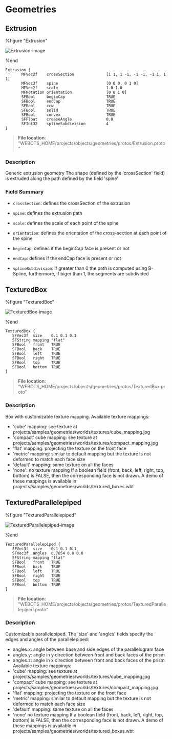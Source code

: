 # Geometries

## Extrusion

%figure "Extrusion"

![Extrusion-image](images/objects/geometries/Extrusion/model.png)

%end

```
Extrusion {
       MFVec2f    crossSection              [1 1, 1 -1, -1 -1, -1 1, 1 1]   
       MFVec3f    spine                     [0 0 0, 0 1 0]                  
       MFVec2f    scale                     1.0 1.0                         
       MFRotation orientation               [0 0 1 0]                       
       SFBool     beginCap                  TRUE                            
       SFBool     endCap                    TRUE                            
       SFBool     ccw                       TRUE
       SFBool     solid                     TRUE
       SFBool     convex                    TRUE
       SFFloat    creaseAngle               0.0
       SFInt32    splineSubdivision         4                               
}
```

> **File location**: "WEBOTS\_HOME/projects/objects/geometries/protos/Extrusion.proto"

### Description

Generic extrusion geometry
The shape (defined by the 'crossSection' field) is extruded along
the path defined by the field 'spine'

### Field Summary

- `crossSection`: defines the crossSection of the extrusion

- `spine`: defines the extrusion path

- `scale`: defines the scale of each point of the spine

- `orientation`: defines the orientation of the cross-section at each point of the spine

- `beginCap`: defines if the beginCap face is present or not

- `endCap`: defines if the endCap face is present or not

- `splineSubdivision`: if greater than 0 the path is computed using B-Spline, furthermore, if biger than 1, the segments are subdivided

## TexturedBox

%figure "TexturedBox"

![TexturedBox-image](images/objects/geometries/TexturedBox/model.png)

%end

```
TexturedBox {
   SFVec3f  size    0.1 0.1 0.1
   SFString mapping "flat"
   SFBool   front   TRUE
   SFBool   back    TRUE
   SFBool   left    TRUE
   SFBool   right   TRUE
   SFBool   top     TRUE
   SFBool   bottom  TRUE
}
```

> **File location**: "WEBOTS\_HOME/projects/objects/geometries/protos/TexturedBox.proto"

### Description

Box with customizable texture mapping.
Available texture mappings:
- 'cube' mapping: see texture at projects/samples/geometries/worlds/textures/cube\_mapping.jpg
- 'compact' cube mapping: see texture at projects/samples/geometries/worlds/textures/compact\_mapping.jpg
- 'flat' mapping: projecting the texture on the front face
- 'metric' mapping: similar to default mapping but the texture is not deformed to match each face size
- 'default' mapping: same texture on all the faces
- 'none': no texture mapping
If a boolean field (front, back, left, right, top, bottom) is FALSE, then the corresponding face is not
drawn.
A demo of these mappings is available in projects/samples/geometries/worlds/textured\_boxes.wbt

## TexturedParallelepiped

%figure "TexturedParallelepiped"

![TexturedParallelepiped-image](images/objects/geometries/TexturedParallelepiped/model.png)

%end

```
TexturedParallelepiped {
   SFVec3f  size    0.1 0.1 0.1
   SFVec3f  angles  0.7854 0.0 0.0
   SFString mapping "flat"
   SFBool   front   TRUE
   SFBool   back    TRUE
   SFBool   left    TRUE
   SFBool   right   TRUE
   SFBool   top     TRUE
   SFBool   bottom  TRUE
}
```

> **File location**: "WEBOTS\_HOME/projects/objects/geometries/protos/TexturedParallelepiped.proto"

### Description

Customizable parallelepiped.
The 'size' and 'angles' fields specify the edges and angles of the parallelepiped:
- angles.x: angle between base and side edges of the parallelogram face
- angles.y: angle in y direction between front and back faces of the prism
- angles.z: angle in x direction between front and back faces of the prism
Available texture mappings:
- 'cube' mapping: see texture at projects/samples/geometries/worlds/textures/cube\_mapping.jpg
- 'compact' cube mapping: see texture at projects/samples/geometries/worlds/textures/compact\_mapping.jpg
- 'flat' mapping: projecting the texture on the front face
- 'metric' mapping: similar to default mapping but the texture is not deformed to match each face size
- 'default' mapping: same texture on all the faces
- 'none' no texture mapping
If a boolean field (front, back, left, right, top, bottom) is FALSE, then the corresponding face is not
drawn.
A demo of these mappings is available in projects/samples/geometries/worlds/textured\_boxes.wbt

